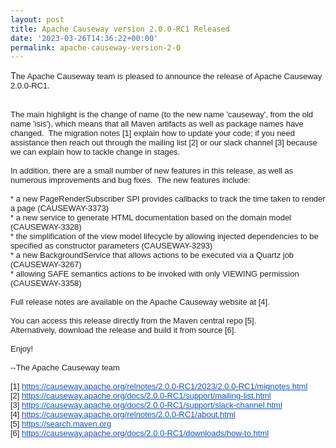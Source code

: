 ```yaml
---
layout: post
title: Apache Causeway version 2.0.0-RC1 Released
date: '2023-03-26T14:36:22+00:00'
permalink: apache-causeway-version-2-0
---
```

<p>T<span style="color: rgb(34, 34, 34); font-family: Arial, Helvetica, sans-serif; font-size: small;">he Apache Causeway team is pleased to announce the release of Apache Causeway 2.0.0-RC1.</span></p><br style="color: rgb(34, 34, 34); font-family: Arial, Helvetica, sans-serif; font-size: small;"><span style="color: rgb(34, 34, 34); font-family: Arial, Helvetica, sans-serif; font-size: small;">The main highlight is the change of name (to the new name 'causeway', from the old name 'isis'), which means that all Maven artifacts as well as package names have changed.&nbsp; The migration notes [1] explain how to update your code; if you need assistance then reach out through the mailing list [2] or our slack channel [3] because we can explain how to tackle change in stages.</span><div style="color: rgb(34, 34, 34); font-family: Arial, Helvetica, sans-serif; font-size: small;"><br><div>In addition, there are a small number of new features in this release, as well as numerous improvements and bug fixes.&nbsp; The new features include:<br><br>* a new PageRenderSubscriber SPI provides callbacks to track the time taken to render a page (CAUSEWAY-3373)</div><div>* a new service to generate HTML documentation based on the domain model (CAUSEWAY-3328)<br></div><div><div>* the simplification of the view model lifecycle by allowing injected dependencies to be specified as constructor parameters (CAUSEWAY-3293)<br></div><div>* a new BackgroundService that allows actions to be executed via a Quartz job (CAUSEWAY-3267)</div><div>* allowing SAFE semantics actions to be invoked with only VIEWING permission (CAUSEWAY-3358)</div><br>Full release notes are available on the Apache Causeway website at [4].<br><br>You can access this release directly from the Maven central repo [5].<br>Alternatively, download the release and build it from source [6].<br><br>Enjoy!<br><br>--The Apache Causeway team<br><br>[1]&nbsp;<a href="https://causeway.apache.org/relnotes/2.0.0-RC1/2023/2.0.0-RC1/mignotes.html" target="_blank" data-saferedirecturl="https://www.google.com/url?q=https://causeway.apache.org/relnotes/2.0.0-RC1/2023/2.0.0-RC1/mignotes.html&amp;source=gmail&amp;ust=1679927583803000&amp;usg=AOvVaw0XvSu8Ylp7dz7AeonzPYpX" style="color: rgb(17, 85, 204);">https://causeway.apache.<wbr>org/relnotes/2.0.0-RC1/2023/2.<wbr>0.0-RC1/mignotes.html</a></div><div>[2]&nbsp;<a href="https://causeway.apache.org/docs/2.0.0-RC1/support/mailing-list.html" target="_blank" data-saferedirecturl="https://www.google.com/url?q=https://causeway.apache.org/docs/2.0.0-RC1/support/mailing-list.html&amp;source=gmail&amp;ust=1679927583803000&amp;usg=AOvVaw3CLPDncqOJHph2XHvKGeVJ" style="color: rgb(17, 85, 204);">https://causeway.apache.<wbr>org/docs/2.0.0-RC1/support/<wbr>mailing-list.html</a></div><div>[3]&nbsp;<a href="https://causeway.apache.org/docs/2.0.0-RC1/support/slack-channel.html" target="_blank" data-saferedirecturl="https://www.google.com/url?q=https://causeway.apache.org/docs/2.0.0-RC1/support/slack-channel.html&amp;source=gmail&amp;ust=1679927583803000&amp;usg=AOvVaw05lwDvbMN1KDIX9uwfRV5z" style="color: rgb(17, 85, 204);">https://causeway.apache.<wbr>org/docs/2.0.0-RC1/support/<wbr>slack-channel.html</a></div><div>[4]&nbsp;<a href="https://causeway.apache.org/relnotes/2.0.0-RC1/about.html" target="_blank" data-saferedirecturl="https://www.google.com/url?q=https://causeway.apache.org/relnotes/2.0.0-RC1/about.html&amp;source=gmail&amp;ust=1679927583803000&amp;usg=AOvVaw196GLkfcTgyhkc106OJ3VS" style="color: rgb(17, 85, 204);">https://causeway.apache.org/<wbr>relnotes/2.0.0-RC1/about.html</a><br>[5]&nbsp;<a href="https://search.maven.org/" target="_blank" data-saferedirecturl="https://www.google.com/url?q=https://search.maven.org&amp;source=gmail&amp;ust=1679927583803000&amp;usg=AOvVaw385d99A1SYKByJh5CuRGSO" style="color: rgb(17, 85, 204);">https://search.maven.org</a><br>[6]&nbsp;<a href="https://causeway.apache.org/docs/2.0.0-RC1/downloads/how-to.html" target="_blank" data-saferedirecturl="https://www.google.com/url?q=https://causeway.apache.org/docs/2.0.0-RC1/downloads/how-to.html&amp;source=gmail&amp;ust=1679927583803000&amp;usg=AOvVaw3rDX4HZ74yaWWvh2pmWmI4" style="color: rgb(17, 85, 204);">https://causeway.apache.org/<wbr>docs/2.0.0-RC1/downloads/how-<wbr>to.html</a></div></div>
